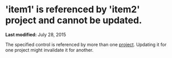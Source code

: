 
# 'item1' is referenced by 'item2' project and cannot be updated.

 **Last modified:** July 28, 2015

The specified control is referenced by more than one  [project](b8bdf64f-5920-1ae9-16d0-b26d09524a30.md). Updating it for one project might invalidate it for another.
